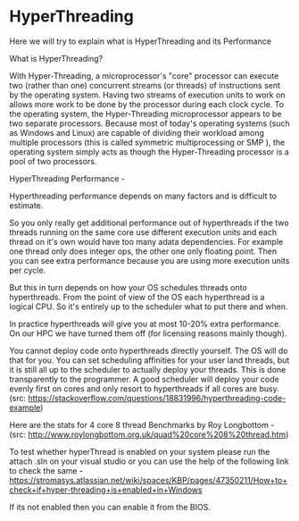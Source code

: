# HyperThreading
Here we will try to explain what is HyperThreading and its Performance

What is HyperThreading?

With Hyper-Threading, a microprocessor's "core" processor can execute two (rather than one) concurrent streams (or threads) of instructions sent by the operating system. Having two streams of execution units to work on allows more work to be done by the processor during each clock cycle. 
To the operating system, the Hyper-Threading microprocessor appears to be two separate processors. Because most of today's operating systems (such as Windows and Linux) are capable of dividing their workload among multiple processors (this is called symmetric multiprocessing or SMP ), the operating system simply acts as though the Hyper-Threading processor is a pool of two processors.

HyperThreading Performance -

Hyperthreading performance depends on many factors and is difficult to estimate.

So you only really get additional performance out of hyperthreads if the two threads running on the same core use different execution units and each thread on it's own would have too many adata dependencies. For example one thread only does integer ops, the other one only floating point. Then you can see extra performance because you are using more execution units per cycle.

But this in turn depends on how your OS schedules threads onto hyperthreads. From the point of view of the OS each hyperthread is a logical CPU. So it's entirely up to the scheduler what to put there and when.

In practice hyperthreads will give you at most 10-20% extra performance. On our HPC we have turned them off (for licensing reasons mainly though).

You cannot  deploy code onto hyperthreads directly yourself. The OS will do that for you. You can set scheduling affinities for your user land threads, but it is still all up to the scheduler to actually deploy your threads. This is done transparently to the programmer. A good scheduler will deploy your code evenly first on cores and only resort to hyperthreads if all cores are busy.
(src: https://stackoverflow.com/questions/18831996/hyperthreading-code-example)

Here are the stats for 4 core 8 thread Benchmarks by Roy Longbottom -
(src: http://www.roylongbottom.org.uk/quad%20core%208%20thread.htm)

To test whether hyperThread is enabled on your system please run the attach .sln on your visual studio or you can use the help of the following link to check the same -
https://stromasys.atlassian.net/wiki/spaces/KBP/pages/47350211/How+to+check+if+hyper-threading+is+enabled+in+Windows


If its not enabled then you can enable it from the BIOS.
